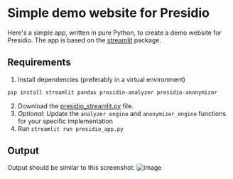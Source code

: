 # Simple demo website for Presidio
Here's a simple app, written in pure Python, to create a demo website for Presidio.
The app is based on the [streamlit](https://streamlit.io/) package.

## Requirements
1. Install dependencies (preferably in a virtual environment)

```sh
pip install streamlit pandas presidio-analyzer presidio-anonymizer
```

2. Download the [presidio_streamlit.py](presidio_streamlit.py) file.
3. *Optional*: Update the `analyzer_engine` and `anonymizer_engine` functions for your specific implementation 
3. Run `streamlit run presidio_app.py`

## Output
Output should be similar to this screenshot:
![image](https://user-images.githubusercontent.com/3776619/120109161-efe21080-c170-11eb-8a29-9eaf71e722ee.png)
